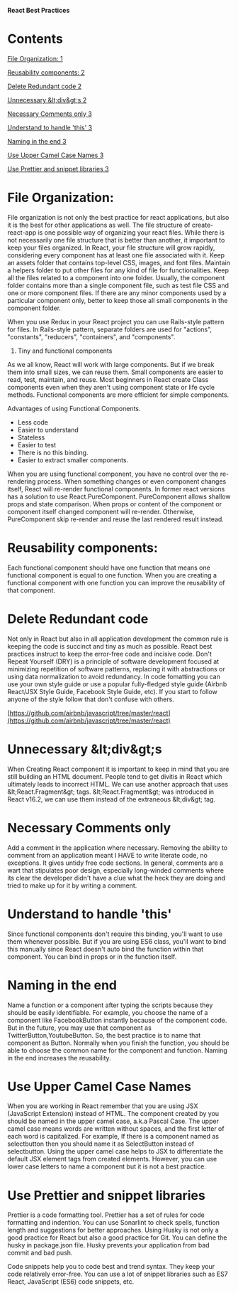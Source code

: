 **React Best Practices**

# Contents

[File Organization: 1](#_Toc49111141)

[Reusability components: 2](#_Toc49111142)

[Delete Redundant code 2](#_Toc49111143)

[Unnecessary \&lt;div\&gt;s 2](#_Toc49111144)

[Necessary Comments only 3](#_Toc49111145)

[Understand to handle &#39;this&#39; 3](#_Toc49111146)

[Naming in the end 3](#_Toc49111147)

[Use Upper Camel Case Names 3](#_Toc49111148)

[Use Prettier and snippet libraries 3](#_Toc49111149)

# File Organization:

File organization is not only the best practice for react applications, but also it is the best for other applications as well. The file structure of create-react-app is one possible way of organizing your react files. While there is not necessarily one file structure that is better than another, it important to keep your files organized. In React, your file structure will grow rapidly, considering every component has at least one file associated with it. Keep an assets folder that contains top-level CSS, images, and font files. Maintain a helpers folder to put other files for any kind of file for functionalities. Keep all the files related to a component into one folder. Usually, the component folder contains more than a single component file, such as test file CSS and one or more component files. If there are any minor components used by a particular component only, better to keep those all small components in the component folder.

When you use Redux in your React project you can use Rails-style pattern for files. In Rails-style pattern, separate folders are used for &quot;actions&quot;, &quot;constants&quot;, &quot;reducers&quot;, &quot;containers&quot;, and &quot;components&quot;.

1. Tiny and functional components

As we all know, React will work with large components. But if we break them into small sizes, we can reuse them. Small components are easier to read, test, maintain, and reuse. Most beginners in React create Class components even when they aren&#39;t using component state or life cycle methods. Functional components are more efficient for simple components.

Advantages of using Functional Components.

- Less code
- Easier to understand
- Stateless
- Easier to test
- There is no this binding.
- Easier to extract smaller components.

When you are using functional component, you have no control over the re-rendering process. When something changes or even component changes itself, React will re-render functional components. In former react versions has a solution to use React.PureComponent. PureComponent allows shallow props and state comparison. When props or content of the component or component itself changed component will re-render. Otherwise, PureComponent skip re-render and reuse the last rendered result instead.

# Reusability components:

Each functional component should have one function that means one functional component is equal to one function. When you are creating a functional component with one function you can improve the reusability of that component.

# Delete Redundant code

Not only in React but also in all application development the common rule is keeping the code is succinct and tiny as much as possible. React best practices instruct to keep the error-free code and incisive code. Don&#39;t Repeat Yourself (DRY) is a principle of software development focused at minimizing repetition of software patterns, replacing it with abstractions or using data normalization to avoid redundancy. In code fomatting you can use your own style guide or use a popular fully-fledged style guide (Airbnb React/JSX Style Guide, Facebook Style Guide, etc). If you start to follow anyone of the style follow that don&#39;t confuse with others.

[https://github.com/airbnb/javascript/tree/master/react](https://github.com/airbnb/javascript/tree/master/react)

# Unnecessary \&lt;div\&gt;s

When Creating React component it is important to keep in mind that you are still building an HTML document. People tend to get divitis in React which ultimately leads to incorrect HTML. We can use another approach that uses \&lt;React.Fragment\&gt; tags. \&lt;React.Fragment\&gt; was introduced in React v16.2, we can use them instead of the extraneous \&lt;div\&gt; tag.

# Necessary Comments only

Add a comment in the application where necessary. Removing the ability to comment from an application meant I HAVE to write literate code, no exceptions. It gives untidy free code sections. In general, comments are a wart that stipulates poor design, especially long-winded comments where its clear the developer didn&#39;t have a clue what the heck they are doing and tried to make up for it by writing a comment.

#

# Understand to handle &#39;this&#39;

Since functional components don&#39;t require this binding, you&#39;ll want to use them whenever possible. But if you are using ES6 class, you&#39;ll want to bind this manually since React doesn&#39;t auto bind the function within that component. You can bind in props or in the function itself.

#

# Naming in the end

Name a function or a component after typing the scripts because they should be easily identifiable. For example, you choose the name of a component like FacebookButton instantly because of the component code. But in the future, you may use that component as TwitterButton,YoutubeButton. So, the best practice is to name that component as Button. Normally when you finish the function, you should be able to choose the common name for the component and function. Naming in the end increases the reusability.

# Use Upper Camel Case Names

When you are working in React remember that you are using JSX (JavaScript Extension) instead of HTML. The component created by you should be named in the upper camel case, a.k.a Pascal Case. The upper camel case means words are written without spaces, and the first letter of each word is capitalized. For example, If there is a component named as selectbutton then you should name it as SelectButton instead of selectbutton. Using the upper camel case helps to JSX to differentiate the default JSX element tags from created elements. However, you can use lower case letters to name a component but it is not a best practice.

# Use Prettier and snippet libraries

Prettier is a code formatting tool. Prettier has a set of rules for code formatting and indention. You can use Sonarlint to check spells, function length and suggestions for better approaches. Using Husky is not only a good practice for React but also a good practice for Git. You can define the husky in package.json file. Husky prevents your application from bad commit and bad push.

Code snippets help you to code best and trend syntax. They keep your code relatively error-free. You can use a lot of snippet libraries such as ES7 React, JavaScript (ES6) code snippets, etc.

